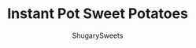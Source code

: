 ---
layout: ../../layouts/MarkdownPostLayout.astro
title: Instant Pot Sweet Potatoes
author: ShugarySweets
pubDate: 2019-12-09
description: "Learn how to make easy and delicious Sweet Potatoes in the Instant Pot. Creamy and perfect, and better than oven baked sweet potatoes!"
image_url: https://www.shugarysweets.com/wp-content/uploads/2019/12/instant-pot-sweet-potatoes-5279-scaled.jpg
tags: ["Side Dishes","American"]
calories: 154
protein: 3
carbohydrates: 35
fats: 0
fiber: 6
ingredients: ["4 sweet potatoes","1 cup water"]
serves: 4
time: "23 minutes"
prepTime: "5 minutes"
instructions: ["Wash the potatoes thoroughly. For best flavor, do not skip this step. Use a potato scrubber or washcloth to really get the extra dirt off. ","Place a trivet inside the pressure cooker. Add 1 cup of water. Place the potatoes on the trivet, stacking them if necessary. Secure the lid and make sure the valve is set to \"SEALING.\"","Select \"HIGH PRESSURE\" with a cook time of 18 minutes.","When the cook time ends, allow the pressure to naturally release for 15 minutes.","Release pressure and remove potatoes from Instant Pot. Serve and enjoy."]
nutrition: ["154 calories","35 grams carbohydrates","0 milligrams cholesterol","0 grams fat","6 grams fiber","3 grams protein","0 grams saturated fat","64 milligrams sodium","11 grams sugar","0 grams trans fat","0 grams unsaturated fat"]
---